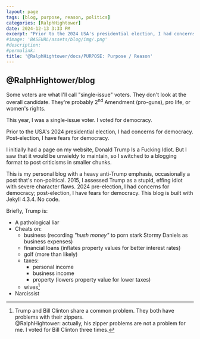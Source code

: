 ```yaml
---
layout: page
tags: [blog, purpose, reason, politics]
categories: [RalphHightower]
date: 2024-12-13 3:33 PM
excerpt: "Prior to the 2024 USA's presidential election, I had concerns for democracy. Post-election, I have fears for democracy."
#image: 'BASEURL/assets/blog/img/.png'
#description:
#permalink:
title: '@RalphHightower/docs/PURPOSE: Purpose / Reason'
---
```


## @RalphHightower/blog

Some voters are what I'll call "single-issue" voters. They don't look at the overall candidate. They're probably 2<sup>nd</sup> Amendment (pro-guns), pro life, or women's rights. 

This year, I was a single-issue voter. I voted for democracy. 

Prior to the USA's 2024 presidential election, I had concerns for democracy. Post-election, I have fears for democracy.

I initially had a page on my website, Donald Trump Is a Fucking Idiot. But I saw that it would be unwieldy to maintain, so I switched to a blogging format to post criticisms in smaller chunks. 

This is my personal blog with a heavy anti-Trump emphasis, occasionally a post that's non-political. 2015, I assessed Trump as a stupid, effing idiot with severe character flaws. 2024 pre-election, I had concerns for democracy; post-election, I have fears for democracy. This blog is built with Jekyll 4.3.4. No code.

Briefly, Trump is:

- A pathological liar
- Cheats on:
   - business (recording *"hush money"* to porn stark Stormy Daniels as business expenses)
   - financial loans (inflates property values for better interest rates)
   - golf (more than likely)
   - taxes:
      - personal income
      - business income
      - property (lowers property value for lower taxes)
    - wives[^11]
- Narcissist

[^11]: Trump and Bill Clinton share a common problem. They both have problems with their zippers.<br />@RalphHightower: actually, his zipper problems are not a problem for me. I voted for Bill Clinton three times.